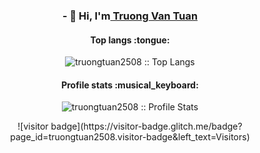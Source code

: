 
<h3 align="center">- 👋 Hi, I'm<a href="https://www.facebook.com//100014192858608"> Truong Van Tuan</a> </h3>


<h4 align="center">Top langs :tongue: </h4>

<p align="center"><img src="https://github-readme-stats.vercel.app/api/top-langs/?username=truongtuan2508&langs_count=10&theme=tokyonight&layout=compact" alt="truongtuan2508 :: Top Langs" /></p>

<h4 align="center">Profile stats :musical_keyboard:</h4>

<p align="center"><img src="https://github-readme-stats.vercel.app/api?username=truongtuan2508&bg_color=30,e96443,904e95&title_color=fff&text_color=fff" alt="truongtuan2508 :: Profile Stats" /></p>

<p align="center"> ![visitor badge](https://visitor-badge.glitch.me/badge?page_id=truongtuan2508.visitor-badge&left_text=Visitors) </p>

<!---
truongtuan2508/truongtuan2508 is a ✨ special ✨ repository because its `README.md` (this file) appears on your GitHub profile.
You can click the Preview link to take a look at your changes.
--->
